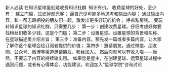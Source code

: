 新人必读
在知识星球里创建收费知识社群
​
知识有价。
收费星球的好处，至少有：
建立门槛，过滤掉观光客；
逼自己尽可能多地思考和输出内容；
通过输出内容，和一帮志趣相投的朋友们一起，激发出更多好玩的机会；
挣点私房钱。
要玩转知识星球的知识社群，只需要几步：
第一步：创建收费星球。仔细考虑好你要找粉丝们收多少钱，这是个门槛；
第二步：设置星球。设置星球的背景和名称、在星球描述里介绍主旨；
第三步：准备内容。预先发一篇或者多篇内容，让大家了解你这个星球会给订阅者提供的价值；
第四步：邀请朋友。通过微信、朋友圈、公众号、微博等渠道邀请朋友、粉丝加入。
然后你就可以有收入啦——当然，不要忘了内容的持续输出哦。
如果您是星主，在创建星球、运营星球过程中遇到问题，或者有心得体会、功能建议，欢迎加入“星球学院”咨询讨论
